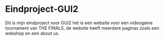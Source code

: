 # Eindproject-GUI2
Dit is mijn eindproject voor GUI2 
het is een website voor een videogame tournament van THE FINALS, de website heeft meerdere paginas zoals een webshop en een about us.
